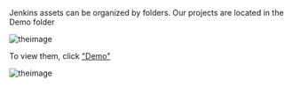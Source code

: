 
Jenkins assets can be organized by folders.
Our projects are located in the Demo folder

![theimage](https://github.com/quincycheng/katacoda-scenarios/raw/master/conjur-jenkins/media/01-jenkins_signed_in.PNG)

To view them, click ["Demo"](https://[[HOST_SUBDOMAIN]]-8081-[[KATACODA_HOST]].environments.katacoda.com/job/Demo/)

![theimage](https://github.com/quincycheng/katacoda-scenarios/raw/master/conjur-jenkins/media/02-jenkins_demo_folder_typical_only.PNG)
